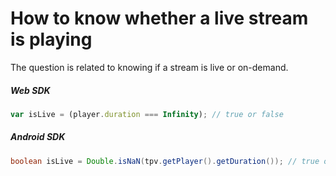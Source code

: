 # How to know whether a live stream is playing

The question is related to knowing if a stream is live or on-demand.

##### Web SDK

```js
var isLive = (player.duration === Infinity); // true or false
```

##### Android SDK

```java
boolean isLive = Double.isNaN(tpv.getPlayer().getDuration()); // true or false
```

